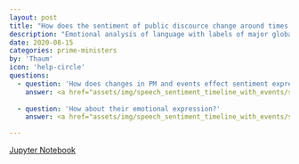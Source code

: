 ```yaml
---
layout: post
title: "How does the sentiment of public discource change around times of turmoil and other major events?"
description: "Emotional analysis of language with labels of major global social events"
date: 2020-08-15
categories: prime-ministers
by: 'Thaum'
icon: 'help-circle'
questions:
  - question: 'How does changes in PM and events effect sentiment expressed?'
    answer: <a href="assets/img/speech_sentiment_timeline_with_events/speech_mediarelease_hierarchy0_withEvents.png"><img src="assets/img/speech_sentiment_timeline_with_events/speech_mediarelease_hierarchy0_withEvents.png"><a>
    
  - question: 'How about their emotional expression?'
    answer: <a href="assets/img/speech_sentiment_timeline_with_events/speech_mediarelease_hierarchy1_withEvents.png"><img src="assets/img/speech_sentiment_timeline_with_events/speech_mediarelease_hierarchy1_withEvents.png"><a>

---
```


[Jupyter Notebook](https://github.com/thaum-io/language-of-leadership/blob/master/nb/VisEmotion2.ipynb)
